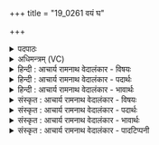 +++
title = "19_0261 वयं घ"

+++
<details><summary>पदपाठः</summary>

व꣣य꣢म्। घ꣣। त्वा। सुता꣡व꣢न्तः। आ꣡पः꣢꣯। न। वृ꣣क्त꣡ब꣢र्हिषः। वृ꣣क्त꣢। ब꣣र्हिषः। पवि꣡त्र꣢स्य। प्र꣣स्र꣡व꣢णेषु। प्र꣣। स्र꣡व꣢꣯णेषु। वृ꣣त्रहन्। वृत्र। हन्। प꣡रि꣢꣯। स्तो꣣ता꣡रः꣢। आ꣣सते। २६१।
</details>

<details><summary>अधिमन्त्रम् (VC)</summary>

- इन्द्रः
- मेधातिथिः काण्वः
- बृहती
- मध्यमः
- ऐन्द्रं काण्डम्
</details>

<details><summary>हिन्दी : आचार्य रामनाथ वेदालंकार - विषयः</summary>

अगले मन्त्र में यह वर्णन है कि क्यों हम परमेश्वर की उपासना करते हैं।
</details>

<details><summary>हिन्दी : आचार्य रामनाथ वेदालंकार - पदार्थः</summary>

पदार्थान्वय -  हे इन्द्र परमात्मन् ! (वृक्तबर्हिषः) जिन्होंने अन्तरिक्ष को छोड़ दिया है, ऐसे (आपः न) मेघ जलों के समान (वृक्तबर्हिषः) सांसारिक एषणाओं को छोड़े हुए (सुतावन्तः) उपासना-रसों को अभिषुत किये हुए (वयं घ) हम (त्वा) आपकी स्तुति करते हैं, क्योंकि, हे (वृत्रहन्) पापविनाशक परमेश्वर ! (स्तोतारः) आपके स्तोता लोग (पवित्रस्य) शुद्ध सात्त्विक आनन्द के (प्रस्रवणेषु) प्रवाहों में (परि आसते) तैरा करते हैं, जैसे अन्तरिक्ष को छोड़े हुए उपर्युक्त मेघ-जल (प्रस्रवणेषु) नदियों, झरनों आदियों में (परि आसते) बहते हैं ॥९॥ इस मन्त्र में श्लिष्टोपमालङ्कार है। साथ ही कारणरूप उत्तरार्द्धवाक्य कार्यरूप पूर्वार्द्धवाक्य का समर्थन कर रहा है अतः कारण से कार्यसमर्थनरूप अर्थान्तरन्यास अलङ्कार भी है ॥९॥
</details>

<details><summary>हिन्दी : आचार्य रामनाथ वेदालंकार - भावार्थः</summary>

भावार्थ -  जैसे मेघों के जल आकाश को छोड़कर भूमि पर आकर धान्य, वनस्पति आदि को उत्पन्न करते हैं, वैसे ही हम पुत्रैषणा, वित्तैषणा, लोकैषणा आदि का परित्याग करके परमात्मा को प्राप्त कर आनन्द-रस को उत्पन्न करें ॥९॥
</details>

<details><summary>संस्कृत : आचार्य रामनाथ वेदालंकार - विषयः</summary>

अथ कुतो वयं परमेश्वरस्योपासनां कुर्म इत्याह।
</details>

<details><summary>संस्कृत : आचार्य रामनाथ वेदालंकार - पदार्थः</summary>

पदार्थान्वय -  हे इन्द्र परमात्मन् ! (वृक्तबर्हिषः) वृक्तं परित्यक्तं बर्हिः अन्तरिक्षं याभिस्ताः। वृक्तमित्यत्र वृजी वर्जने धातोः क्तः प्रत्ययः। बर्हिरित्यन्तरिक्षनाम, निघं० १।३। (आपः न) मेघजलानि इव (वृक्तबर्हिषः) वृक्तानि परित्यक्तानि बर्हींषि सांसारिक्य एषणा यैस्तादृशाः, (सुतावन्तः) अभिषुतोपासनारसाः। षु प्रसवैश्वर्ययोः क्तप्रत्यये सुतः। सुतशब्दान्मतुपि रूपम्। पूर्वपदस्य दीर्घश्छान्दसः। (वयं घ) वयं हि (त्वा) त्वाम् स्तुमः इति शेषः। (वृत्रहन्) हे पापहन्तः परमेश्वर ! तव (स्तोतारः) स्तुतिकर्तारः उपासकाः (पवित्रस्य) शुद्धस्य सात्त्विकानन्दस्य (प्रस्रवणेषु) प्रवाहेषु (परि आसते) परिप्लवन्ते। परित्यक्तान्तरिक्षा आपो यथा नदीनिर्झरादिषु प्रवहन्तीत्यपि सूच्यते ॥९॥ अत्र श्लिष्टोपमालङ्कारः। किञ्च, कारणरूपमुत्तरार्द्धवाक्यं कार्यरूपं पूर्वार्द्धवाक्यं समर्थयतीति कारणेन कार्यसमर्थनरूपोऽर्थान्तरन्यासोऽलङ्कारः ॥९॥
</details>

<details><summary>संस्कृत : आचार्य रामनाथ वेदालंकार - भावार्थः</summary>

भावार्थ -  यथा मेघजलान्याकाशं विहाय भूमिमागत्य सस्यवनस्पत्यादिकं प्रसुवन्ति, तथैव वयं पुत्रैषणावित्तैषणालोकैषणादीनि विहाय परमात्मानमुपगम्यानन्दरसं प्रसुयाम ॥९॥
</details>

<details><summary>संस्कृत : आचार्य रामनाथ वेदालंकार - पादटिप्पनी</summary>

टिप्पनी -   १. ऋ० ८।३३।१, साम० ८६४, अथ० २०।५२।१, २०।५७।१४, सर्वत्र मेध्यातिथिः ऋषिः।
</details>